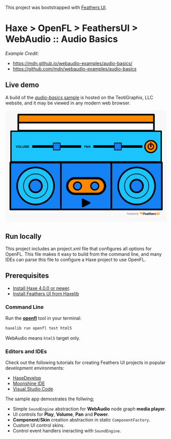 This project was bootstrapped with [Feathers UI](https://feathersui.com/learn/haxe-openfl/).

# Haxe > OpenFL > FeathersUI > WebAudio :: Audio Basics

_Example Credit_:
  * https://mdn.github.io/webaudio-examples/audio-basics/
  * https://github.com/mdn/webaudio-examples/audio-basics

## Live demo

A build of the [_audio-basics_ sample](https://teotigraphix.com/io/web-audio/audio-basics) is hosted on the TeotiGraphix, LLC website, and it may be viewed in any modern web browser.

![Audio Basics](https://github.com/teotigraphix/haxe-feathersui-webaudio/blob/main/audio-basics/docs/screenshots/webaudio-audio-basics.png)
  
## Run locally

This project includes an project.xml file that configures all options for OpenFL. This file makes it easy to build from the command line, and many IDEs can parse this file to configure a Haxe project to use OpenFL.

## Prerequisites

- [Install Haxe 4.0.0 or newer](https://haxe.org/download/).
- [Install Feathers UI from Haxelib](https://feathersui.com/learn/haxe-openfl/installation/)

### Command Line

Run the [**openfl**](https://www.openfl.org/learn/haxelib/docs/tools/) tool in your terminal:

```sh
haxelib run openfl test html5
```

WebAudio means `html5` target only.

### Editors and IDEs

Check out the following tutorials for creating Feathers UI projects in popular development environments:

- [HaxeDevelop](https://feathersui.com/learn/haxe-openfl/haxedevelop/)
- [Moonshine IDE](https://feathersui.com/learn/haxe-openfl/moonshine-ide/)
- [Visual Studio Code](https://feathersui.com/learn/haxe-openfl/visual-studio-code/)


The sample app demostrates the follwing;

  * Simple `SoundEngine` abstraction for **WebAudio** node graph **media player**.
  * UI controls for **Play**, **Volume**, **Pan** and **Power**.
  * **Component**/**Skin** creation abstraction in static `ComponentFactory`.
  * Custom UI control skins.
  * Control event handlers ineracting with `SoundEngine`.
